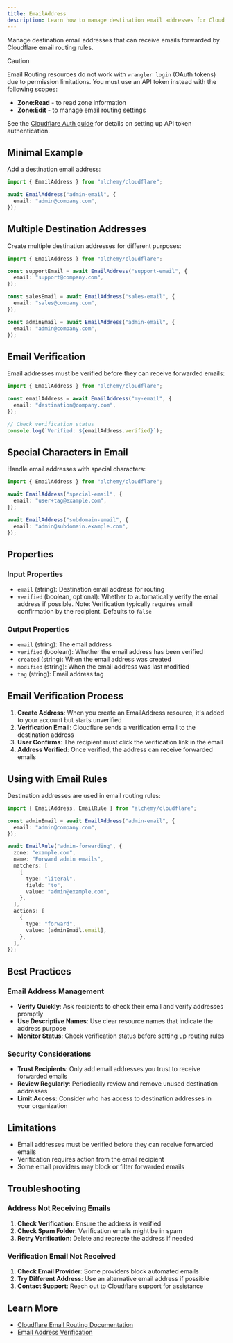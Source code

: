 ```yaml
---
title: EmailAddress
description: Learn how to manage destination email addresses for Cloudflare email routing using Alchemy.
---
```


Manage destination email addresses that can receive emails forwarded by Cloudflare email routing rules.

> [!CAUTION]
> Email Routing resources do not work with `wrangler login` (OAuth tokens) due to permission limitations. You must use an API token instead with the following scopes:
>
> - **Zone:Read** - to read zone information
> - **Zone:Edit** - to manage email routing settings
>
> See the [Cloudflare Auth guide](../../guides/cloudflare-auth.md) for details on setting up API token authentication.

## Minimal Example

Add a destination email address:

```ts
import { EmailAddress } from "alchemy/cloudflare";

await EmailAddress("admin-email", {
  email: "admin@company.com",
});
```

## Multiple Destination Addresses

Create multiple destination addresses for different purposes:

```ts
import { EmailAddress } from "alchemy/cloudflare";

const supportEmail = await EmailAddress("support-email", {
  email: "support@company.com",
});

const salesEmail = await EmailAddress("sales-email", {
  email: "sales@company.com",
});

const adminEmail = await EmailAddress("admin-email", {
  email: "admin@company.com",
});
```

## Email Verification

Email addresses must be verified before they can receive forwarded emails:

```ts
import { EmailAddress } from "alchemy/cloudflare";

const emailAddress = await EmailAddress("my-email", {
  email: "destination@company.com",
});

// Check verification status
console.log(`Verified: ${emailAddress.verified}`);
```

## Special Characters in Email

Handle email addresses with special characters:

```ts
import { EmailAddress } from "alchemy/cloudflare";

await EmailAddress("special-email", {
  email: "user+tag@example.com",
});

await EmailAddress("subdomain-email", {
  email: "admin@subdomain.example.com",
});
```

## Properties

### Input Properties

- `email` (string): Destination email address for routing
- `verified` (boolean, optional): Whether to automatically verify the email address if possible. Note: Verification typically requires email confirmation by the recipient. Defaults to `false`

### Output Properties

- `email` (string): The email address
- `verified` (boolean): Whether the email address has been verified
- `created` (string): When the email address was created
- `modified` (string): When the email address was last modified
- `tag` (string): Email address tag

## Email Verification Process

1. **Create Address**: When you create an EmailAddress resource, it's added to your account but starts unverified
2. **Verification Email**: Cloudflare sends a verification email to the destination address
3. **User Confirms**: The recipient must click the verification link in the email
4. **Address Verified**: Once verified, the address can receive forwarded emails

## Using with Email Rules

Destination addresses are used in email routing rules:

```ts
import { EmailAddress, EmailRule } from "alchemy/cloudflare";

const adminEmail = await EmailAddress("admin-email", {
  email: "admin@company.com",
});

await EmailRule("admin-forwarding", {
  zone: "example.com",
  name: "Forward admin emails",
  matchers: [
    {
      type: "literal",
      field: "to",
      value: "admin@example.com",
    },
  ],
  actions: [
    {
      type: "forward",
      value: [adminEmail.email],
    },
  ],
});
```

## Best Practices

### Email Address Management

- **Verify Quickly**: Ask recipients to check their email and verify addresses promptly
- **Use Descriptive Names**: Use clear resource names that indicate the address purpose
- **Monitor Status**: Check verification status before setting up routing rules

### Security Considerations

- **Trust Recipients**: Only add email addresses you trust to receive forwarded emails
- **Review Regularly**: Periodically review and remove unused destination addresses
- **Limit Access**: Consider who has access to destination addresses in your organization

## Limitations

- Email addresses must be verified before they can receive forwarded emails
- Verification requires action from the email recipient
- Some email providers may block or filter forwarded emails

## Troubleshooting

### Address Not Receiving Emails

1. **Check Verification**: Ensure the address is verified
2. **Check Spam Folder**: Verification emails might be in spam
3. **Retry Verification**: Delete and recreate the address if needed

### Verification Email Not Received

1. **Check Email Provider**: Some providers block automated emails
2. **Try Different Address**: Use an alternative email address if possible
3. **Contact Support**: Reach out to Cloudflare support for assistance

## Learn More

- [Cloudflare Email Routing Documentation](https://developers.cloudflare.com/email-routing/)
- [Email Address Verification](https://developers.cloudflare.com/email-routing/get-started/enable-email-routing/#2-add-destination-addresses)
